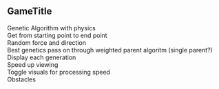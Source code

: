 ## GameTitle


Genetic Algorithm with physics  
Get from starting point to end point  
Random force and direction  
Best genetics pass on through weighted parent algoritm (single parent?)  
Display each generation  
Speed up viewing  
Toggle visuals for processing speed  
Obstacles  

